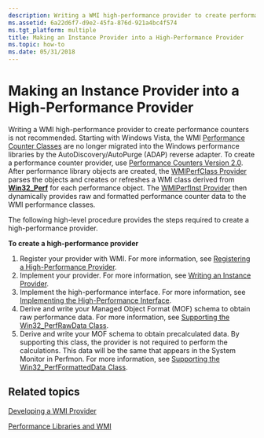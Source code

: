 ```yaml
---
description: Writing a WMI high-performance provider to create performance counters is not recommended.
ms.assetid: 6a22d6f7-d9e2-45fa-876d-921a4bc4f574
ms.tgt_platform: multiple
title: Making an Instance Provider into a High-Performance Provider
ms.topic: how-to
ms.date: 05/31/2018
---
```


# Making an Instance Provider into a High-Performance Provider

Writing a WMI high-performance provider to create performance counters is not recommended. Starting with Windows Vista, the WMI [Performance Counter Classes](/windows/desktop/CIMWin32Prov/performance-counter-classes) are no longer migrated into the Windows performance libraries by the AutoDiscovery/AutoPurge (ADAP) reverse adapter. To create a performance counter provider, use [Performance Counters Version 2.0](/windows/desktop/PerfCtrs/performance-counters-portal). After performance library objects are created, the [WMIPerfClass Provider](wmiperfclass-provider.md) parses the objects and creates or refreshes a WMI class derived from [**Win32\_Perf**](/windows/desktop/CIMWin32Prov/win32-perf) for each performance object. The [WMIPerfInst Provider](wmiperfinst-provider.md) then dynamically provides raw and formatted performance counter data to the WMI performance classes.

The following high-level procedure provides the steps required to create a high-performance provider.

**To create a high-performance provider**

1.  Register your provider with WMI. For more information, see [Registering a High-Performance Provider](registering-a-high-performance-provider.md).
2.  Implement your provider. For more information, see [Writing an Instance Provider](writing-an-instance-provider.md).
3.  Implement the high-performance interface. For more information, see [Implementing the High-Performance Interface](implementing-the-high-performance-interface.md).
4.  Derive and write your Managed Object Format (MOF) schema to obtain raw performance data. For more information, see [Supporting the Win32\_PerfRawData Class](supporting-the-win32-perfrawdata-class.md).
5.  Derive and write your MOF schema to obtain precalculated data. By supporting this class, the provider is not required to perform the calculations. This data will be the same that appears in the System Monitor in Perfmon. For more information, see [Supporting the Win32\_PerfFormattedData Class](supporting-the-win32-perfformatteddata-class.md).

## Related topics

<dl> <dt>

[Developing a WMI Provider](developing-a-wmi-provider.md)
</dt> <dt>

[Performance Libraries and WMI](performance-libraries-and-wmi.md)
</dt> </dl>

 

 
